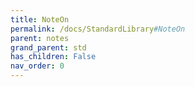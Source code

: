 ```yaml
---
title: NoteOn
permalink: /docs/StandardLibrary#NoteOn
parent: notes
grand_parent: std
has_children: False
nav_order: 0
---
```

